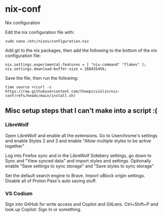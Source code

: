 # nix-conf

Nix configuration

Edit the nix configuration file with:

```
sudo nano /etc/nixos/configuration.nix
```

Add git to the nix packages, then add the following to the bottom of the nix configuration file:

```
nix.settings.experimental-features = [ "nix-command" "flakes" ];
nix.settings.download-buffer-size = 268435456;
```

Save the file, then run the following:

```
time source <(curl -s https://raw.githubusercontent.com/theepicviolin/nix-conf/refs/heads/main/install.sh)
```

## Misc setup steps that I can't make into a script :(

### LibreWolf

Open LibreWolf and enable all the extensions. Go to Userchrome's settings and enable Styles 2 and 3 and enable "Allow multiple styles to be active together"

Log into Firefox sync and in the LibreWolf Sidebery settings, go down to Sync and "View synced data" and import styles and settings. Optionally enable "Save settings to sync storage" and "Save styles to sync storage"
 
 Set the default search engine to Brave. Import uBlock origin settings. Disable all of Proton Pass's auto saving stuff. 


 ### VS Codium
 
 Sign into GitHub for write access and Copilot and GitLens. Ctrl+Shift+P and look up Copilot: Sign In or something. 

